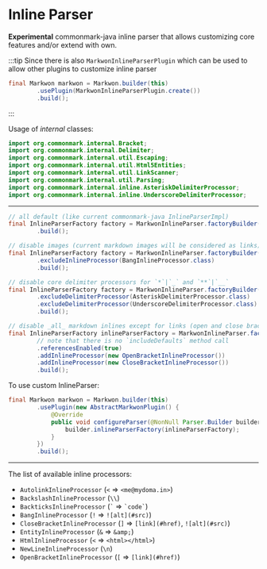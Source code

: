 # Inline Parser <Badge text="4.2.0" />

**Experimental** commonmark-java inline parser that allows customizing 
core features and/or extend with own. 

:::tip
Since <Badge text="4.3.0" /> there is also `MarkwonInlineParserPlugin` which can be used 
to allow other plugins to customize inline parser
```java
final Markwon markwon = Markwon.builder(this)
        .usePlugin(MarkwonInlineParserPlugin.create())
        .build();
```
:::

Usage of _internal_ classes:
```java
import org.commonmark.internal.Bracket;
import org.commonmark.internal.Delimiter;
import org.commonmark.internal.util.Escaping;
import org.commonmark.internal.util.Html5Entities;
import org.commonmark.internal.util.LinkScanner;
import org.commonmark.internal.util.Parsing;
import org.commonmark.internal.inline.AsteriskDelimiterProcessor;
import org.commonmark.internal.inline.UnderscoreDelimiterProcessor;
```

---

```java
// all default (like current commonmark-java InlineParserImpl) 
final InlineParserFactory factory = MarkwonInlineParser.factoryBuilder()
        .build();
```

```java
// disable images (current markdown images will be considered as links):
final InlineParserFactory factory = MarkwonInlineParser.factoryBuilder()
        .excludeInlineProcessor(BangInlineProcessor.class)
        .build();
```

```java
// disable core delimiter processors for `*`|`_` and `**`|`__`
final InlineParserFactory factory = MarkwonInlineParser.factoryBuilder()
        .excludeDelimiterProcessor(AsteriskDelimiterProcessor.class)
        .excludeDelimiterProcessor(UnderscoreDelimiterProcessor.class)
        .build();
```

```java
// disable _all_ markdown inlines except for links (open and close bracket handling `[` & `]`)
final InlineParserFactory inlineParserFactory = MarkwonInlineParser.factoryBuilderNoDefaults()
        // note that there is no `includeDefaults` method call
        .referencesEnabled(true)
        .addInlineProcessor(new OpenBracketInlineProcessor())
        .addInlineProcessor(new CloseBracketInlineProcessor())
        .build();
```

To use custom InlineParser:
```java
final Markwon markwon = Markwon.builder(this)
        .usePlugin(new AbstractMarkwonPlugin() {
            @Override
            public void configureParser(@NonNull Parser.Builder builder) {
                builder.inlineParserFactory(inlineParserFactory);
            }
        })
        .build();
```

---

The list of available inline processors:

* `AutolinkInlineProcessor` (`<` =&gt; `<me@mydoma.in>`)
* `BackslashInlineProcessor` (`\\`)
* `BackticksInlineProcessor` (<code>&#96;</code> =&gt; <code>&#96;code&#96;</code>)
* `BangInlineProcessor` (`!` =&gt; `![alt](#src)`)
* `CloseBracketInlineProcessor` (`]` =&gt; `[link](#href)`, `![alt](#src)`)
* `EntityInlineProcessor` (`&` =&gt; `&amp;`)
* `HtmlInlineProcessor` (`<` =&gt; `<html></html>`)
* `NewLineInlineProcessor` (`\n`)
* `OpenBracketInlineProcessor` (`[` =&gt; `[link](#href)`)